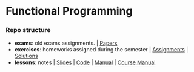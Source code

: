 # Functional Programming

### Repo structure

- **exams**: old exams assignments. | [Papers](http://cialdea.dia.uniroma3.it/teaching/pf/materiale/testi-di-esami/)
- **exercises**: homeworks assigned during the semester | [Assignments](http://cialdea.dia.uniroma3.it/teaching/pf/materiale/slides/EserciziProposti/) | [Solutions](http://cialdea.dia.uniroma3.it/teaching/pf/esercizi/)
- **lessons**: notes | [Slides](http://cialdea.dia.uniroma3.it/teaching/pf/materiale/slides/PDF/) | [Code](http://cialdea.dia.uniroma3.it/teaching/pf/materiale/slides/CODICE/) | [Manual](https://dev.realworldocaml.org/) | [Course Manual]()